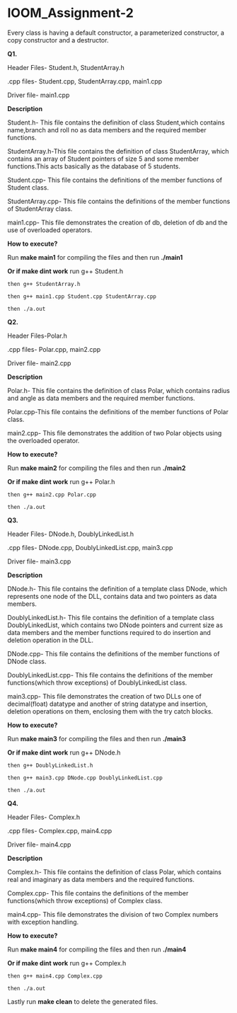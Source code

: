 # IOOM_Assignment-2

Every class is having a default constructor, a parameterized constructor, a copy constructor and a destructor.

**Q1.**

Header Files- Student.h, StudentArray.h

.cpp files- Student.cpp, StudentArray.cpp, main1.cpp

Driver file- main1.cpp

**Description**

Student.h- This file contains the definition of class Student,which contains name,branch and roll no as data members and the required member functions.

StudentArray.h-This file contains the definition of class StudentArray, which contains an array of Student pointers of size 5 and some member functions.This acts basically as the database of 5 students.

Student.cpp- This file contains the definitions of the member functions of Student class.

StudentArray.cpp- This file contains the definitions of the member functions of StudentArray class.

main1.cpp- This file demonstrates the creation of db, deletion of db and the use of overloaded operators.

**How to execute?**

Run **make main1** for compiling the files and then run **./main1**

**Or if make dint work** run g++ Student.h 

    then g++ StudentArray.h

    then g++ main1.cpp Student.cpp StudentArray.cpp

    then ./a.out

**Q2.**

Header Files-Polar.h

.cpp files- Polar.cpp, main2.cpp

Driver file- main2.cpp

**Description**

Polar.h- This file contains the definition of class Polar, which contains radius and angle as data members and the required member functions.

Polar.cpp-This file contains the definitions of the member functions of Polar class.

main2.cpp- This file demonstrates the addition of two Polar objects using the overloaded operator.

**How to execute?**

Run **make main2** for compiling the files and then run **./main2**

**Or if make dint work** run g++ Polar.h 

    then g++ main2.cpp Polar.cpp

    then ./a.out

**Q3.**

Header Files- DNode.h, DoublyLinkedList.h

.cpp files- DNode.cpp, DoublyLinkedList.cpp, main3.cpp

Driver file- main3.cpp

**Description**

DNode.h- This file contains the definition of a template class DNode, which represents one node of the DLL, contains data and two pointers as data members.

DoublyLinkedList.h- This file contains the definition of a template class DoublyLinkedList, which contains two DNode pointers and current size as data members and the member functions required to do insertion and deletion operation in the DLL.

DNode.cpp- This file contains the definitions of the member functions of DNode class.

DoublyLinkedList.cpp- This file contains the definitions of the member functions(which throw exceptions) of DoublyLinkedList class.

main3.cpp- This file demonstrates the creation of two DLLs one of decimal(float) datatype and another of string datatype and insertion, deletion operations on them, enclosing them with the try catch blocks.

**How to execute?**

Run **make main3** for compiling the files and then run **./main3**

**Or if make dint work** run g++ DNode.h 

    then g++ DoublyLinkedList.h

    then g++ main3.cpp DNode.cpp DoublyLinkedList.cpp

    then ./a.out

**Q4.**

Header Files- Complex.h

.cpp files- Complex.cpp, main4.cpp

Driver file- main4.cpp

**Description**

Complex.h- This file contains the definition of class Polar, which contains real and imaginary as data members and the required functions. 

Complex.cpp- This file contains the definitions of the member functions(which throw exceptions) of Complex class.

main4.cpp- This file demonstrates the division of two Complex numbers with exception handling. 

**How to execute?**

Run **make main4** for compiling the files and then run **./main4**

**Or if make dint work** run g++ Complex.h 

    then g++ main4.cpp Complex.cpp

    then ./a.out

Lastly run **make clean** to delete the generated files.
